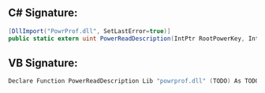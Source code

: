 
## C# Signature:
```cs
[DllImport("PowrProf.dll", SetLastError=true)]
public static extern uint PowerReadDescription(IntPtr RootPowerKey, IntPtr SchemeGuid, IntPtr SubGroupOfPowerSettingGuid, IntPtr PowerSettingGuid, IntPtr Buffer, ref UInt32 BufferSize);
```

## VB Signature:
```cs
Declare Function PowerReadDescription Lib "powrprof.dll" (TODO) As TODO
```
